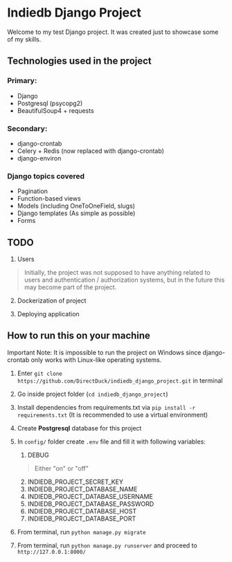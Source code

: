 # Indiedb Django Project

Welcome to my test Django project. It was created just to showcase some of my skills.

## Technologies used in the project

### Primary:
 - Django
 - Postgresql (psycopg2)
 - BeautifulSoup4 + requests

### Secondary:
- django-crontab
- Celery + Redis (now replaced with django-crontab)
- django-environ

### Django topics covered

- Pagination
- Function-based views
- Models (including OneToOneField, slugs)
- Django templates (As simple as possible)
- Forms

## TODO

1. Users
>Initially, the project was not supposed to have anything related to users and authentication / authorization systems, but in the future this may become part of the project.

2. Dockerization of project

3. Deploying application

## How to run this on your machine
Important Note: It is impossible to run the project on Windows since django-crontab only works with Linux-like operating systems.

1. Enter `git clone https://github.com/DirectDuck/indiedb_django_project.git` in terminal
2. Go inside project folder (`cd indiedb_django_project`)
3. Install dependencies from requirements.txt via `pip install -r requirements.txt` (It is recommended to use a virtual environment)
4. Create **Postgresql** database for this project
5. In `config/` folder create `.env` file and fill it with following variables:  
	1. DEBUG
	>Either "on" or "off"

	2. INDIEDB_PROJECT_SECRET_KEY
	3. INDIEDB_PROJECT_DATABASE_NAME
	4. INDIEDB_PROJECT_DATABASE_USERNAME
	5. INDIEDB_PROJECT_DATABASE_PASSWORD
	6. INDIEDB_PROJECT_DATABASE_HOST
	7. INDIEDB_PROJECT_DATABASE_PORT
6. From terminal, run `python manage.py migrate` 
7. From terminal, run `python manage.py runserver` and proceed to `http://127.0.0.1:8000/`
